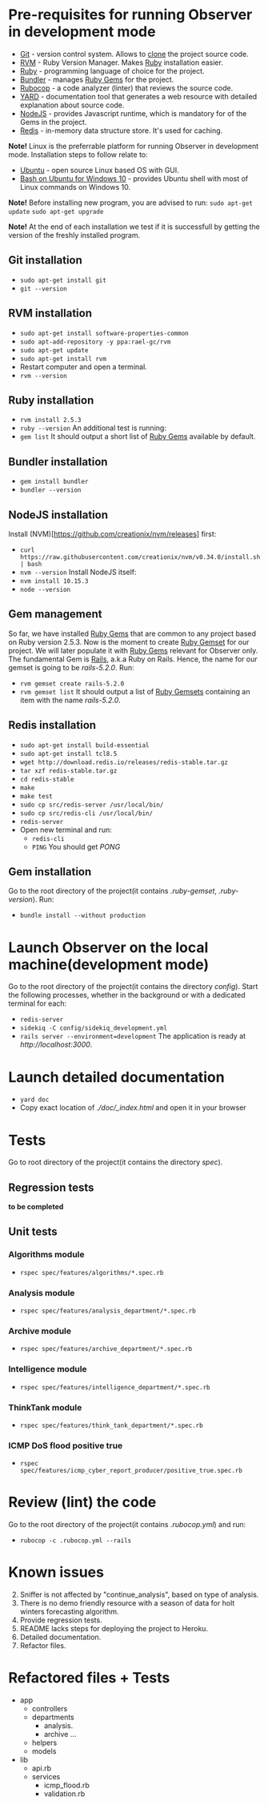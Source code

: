 # Pre-requisites for running Observer in development mode
  * [Git](https://git-scm.com/) - version control system. Allows to [clone](https://git-scm.com/docs/git-clone) the project source code.
  * [RVM](https://rvm.io/) - Ruby Version Manager. Makes [Ruby](https://www.ruby-lang.org/en/) installation easier.
  * [Ruby](https://www.ruby-lang.org/en/) - programming language of choice for the project.
  * [Bundler](https://bundler.io/) - manages [Ruby Gems](https://rubygems.org/gems) for the project.
  * [Rubocop](https://github.com/rubocop-hq/rubocop) - a code analyzer (linter) that reviews the source code.
  * [YARD](https://yardoc.org/) - documentation tool that generates a web resource with detailed explanation about source code.
  * [NodeJS](https://nodejs.org/en/) - provides Javascript runtime, which is mandatory for of the Gems in the project.
  * [Redis](https://redis.io/) - in-memory data structure store. It's used for caching.

**Note!** Linux is the preferrable platform for running Observer in development mode. Installation steps to follow relate to:
  * [Ubuntu](https://www.ubuntu.com/download/desktop) - open source Linux based OS with GUI.
  * [Bash on Ubuntu for Windows 10](https://www.windowscentral.com/how-install-bash-shell-command-line-windows-10) - provides Ubuntu shell with most of Linux commands on Windows 10.

**Note!** Before installing new program, you are advised to run:
  `sudo apt-get update`
  `sudo apt-get upgrade`

**Note!** At the end of each installation we test if it is successfull by getting the version of the freshly installed program.

## Git installation
  * `sudo apt-get install git`
  * `git --version`

## RVM installation
  * `sudo apt-get install software-properties-common`
  * `sudo apt-add-repository -y ppa:rael-gc/rvm`
  * `sudo apt-get update`
  * `sudo apt-get install rvm`
  * Restart computer and open a terminal.
  * `rvm --version`

## Ruby installation
  * `rvm install 2.5.3`
  * `ruby --version`
An additional test is running:
  * `gem list`
    It should output a short list of [Ruby Gems](https://rubygems.org/gems) available by default.

## Bundler installation
  * `gem install bundler`
  * `bundler --version`

## NodeJS installation
Install (NVM)[https://github.com/creationix/nvm/releases] first:
  * `curl https://raw.githubusercontent.com/creationix/nvm/v0.34.0/install.sh | bash`
  * `nvm --version`
Install NodeJS itself:
  * `nvm install 10.15.3`
  * `node --version`

## Gem management
So far, we have installed [Ruby Gems](https://rubygems.org/gems) that are common to any project based on Ruby version 2.5.3.
Now is the moment to create [Ruby Gemset](https://rvm.io/gemsets/basics) for our project.
We will later populate it with [Ruby Gems](https://rubygems.org/gems) relevant for Observer only.
The fundamental Gem is [Rails](https://rubygems.org/gems/rails/versions/5.0.0), a.k.a Ruby on Rails. Hence, the name for our gemset is going to be *rails-5.2.0*. Run:
  * `rvm gemset create rails-5.2.0`
  * `rvm gemset list`
    It should output a list of [Ruby Gemsets](https://rvm.io/gemsets/basics) containing an item with the name *rails-5.2.0*.

## Redis installation
  * `sudo apt-get install build-essential`
  * `sudo apt-get install tcl8.5`
  * `wget http://download.redis.io/releases/redis-stable.tar.gz`
  * `tar xzf redis-stable.tar.gz`
  * `cd redis-stable`
  * `make`
  * `make test`
  * `sudo cp src/redis-server /usr/local/bin/`
  * `sudo cp src/redis-cli /usr/local/bin/`
  * `redis-server`
  * Open new terminal and run:
    - `redis-cli`
    - `PING`
      You should get *PONG*

## Gem installation
Go to the root directory of the project(it contains *.ruby-gemset*, *.ruby-version*). Run:
  * `bundle install --without production`

# Launch Observer on the local machine(development mode)
Go to the root directory of the project(it contains the directory *config*).
Start the following processes, whether in the background or with a dedicated terminal for each:
  * `redis-server`
  * `sidekiq -C config/sidekiq_development.yml`
  * `rails server --environment=development`
The application is ready at *http://localhost:3000*.

# Launch detailed documentation
  * `yard doc`
  * Copy exact location of *./doc/_index.html* and open it in your browser

# Tests
Go to root directory of the project(it contains the directory *spec*).

## Regression tests
  **to be completed**

## Unit tests
### Algorithms module
  * `rspec spec/features/algorithms/*.spec.rb`
### Analysis module
  * `rspec spec/features/analysis_department/*.spec.rb`
### Archive module
  * `rspec spec/features/archive_department/*.spec.rb`
### Intelligence module
  * `rspec spec/features/intelligence_department/*.spec.rb`
### ThinkTank module
  * `rspec spec/features/think_tank_department/*.spec.rb`
### ICMP DoS flood positive true
  * `rspec spec/features/icmp_cyber_report_producer/positive_true.spec.rb`

# Review (lint) the code
Go to the root directory of the project(it contains *.rubocop.yml*) and run: 
  * `rubocop -c .rubocop.yml --rails`

# Known issues
  2. Sniffer is not affected by "continue_analysis", based on type of analysis.
  3. There is no demo friendly resource with a season of data for holt winters forecasting algorithm.
  4. Provide regression tests.
  5. README lacks steps for deploying the project to Heroku.
  6. Detailed documentation.
  7. Refactor files.
# Refactored files + Tests
  - app
    - controllers
    - departments
      - analysis.
      - archive ...
    - helpers
    - models
  - lib
    - api.rb
    - services
      - icmp_flood.rb
      - validation.rb
